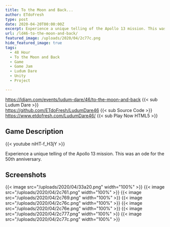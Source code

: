 ```yaml
---
title: To the Moon and Back...
author: ETdoFresh
type: post
date: 2020-04-20T00:00:00Z
excerpt: Experience a unique telling of the Apollo 13 mission. This was an ode for the 50th anniversary.
url: /ld46-to-the-moon-and-back/
featured_image: /uploads/2020/04/2c77c.png
hide_featured_image: true
tags:
  - 48 Hour
  - To the Moon and Back
  - Game
  - Game Jam
  - Ludum Dare
  - Unity
  - Project

---
```

https://ldjam.com/events/ludum-dare/46/to-the-moon-and-back {{< sub Ludum Dare >}}  
https://github.com/ETdoFresh/LudumDare46 {{< sub Source Code >}}  
https://www.etdofresh.com/LudumDare46/ {{< sub Play Now HTML5 >}}

## Game Description

{{< youtube niHT-f_H3jY >}}

Experience a unique telling of the Apollo 13 mission. This was an ode for the 50th anniversary.

## Screenshots

{{< image src="/uploads/2020/04/33a20.png" width="100%" >}}
{{< image src="/uploads/2020/04/2c761.png" width="100%" >}}
{{< image src="/uploads/2020/04/2c769.png" width="100%" >}}
{{< image src="/uploads/2020/04/2c76c.png" width="100%" >}}
{{< image src="/uploads/2020/04/2c76e.png" width="100%" >}}
{{< image src="/uploads/2020/04/2c777.png" width="100%" >}}
{{< image src="/uploads/2020/04/2c77c.png" width="100%" >}}